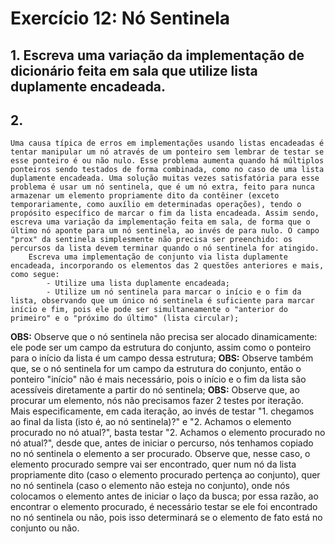 # Exercício 12: **Nó Sentinela**

## 1. Escreva uma variação da implementação de dicionário feita em sala que utilize lista duplamente encadeada.

## 2. 
    Uma causa típica de erros em implementações usando listas encadeadas é tentar manipular um nó através de um ponteiro sem lembrar de testar se esse ponteiro é ou não nulo. Esse problema aumenta quando há múltiplos ponteiros sendo testados de forma combinada, como no caso de uma lista duplamente encadeada. Uma solução muitas vezes satisfatória para esse problema é usar um nó sentinela, que é um nó extra, feito para nunca armazenar um elemento propriamente dito da contêiner (exceto temporariamente, como auxílio em determinadas operações), tendo o propósito específico de marcar o fim da lista encadeada. Assim sendo, escreva uma variação da implementação feita em sala, de forma que o último nó aponte para um nó sentinela, ao invés de para nulo. O campo "prox" da sentinela simplesmente não precisa ser preenchido: os percursos da lista devem terminar quando o nó sentinela for atingido.
        Escreva uma implementação de conjunto via lista duplamente encadeada, incorporando os elementos das 2 questões anteriores e mais, como segue:
            - Utilize uma lista duplamente encadeada;
            - Utilize um nó sentinela para marcar o início e o fim da lista, observando que um único nó sentinela é suficiente para marcar início e fim, pois ele pode ser simultaneamente o "anterior do primeiro" e o "próximo do último" (lista circular);
            
**OBS:** Observe que o nó sentinela não precisa ser alocado dinamicamente: ele pode ser um campo da estrutura do conjunto, assim como o ponteiro para o início da lista é um campo dessa estrutura;
**OBS:** Observe também que, se o nó sentinela for um campo da estrutura do conjunto, então o ponteiro "início" não é mais necessário, pois o início e o fim da lista são acessíveis diretamente a partir do nó sentinela;
**OBS:** Observe que, ao procurar um elemento, nós não precisamos fazer 2 testes por iteração. Mais especificamente, em cada iteração, ao invés de testar "1. chegamos ao final da lista (isto é, ao nó sentinela)?" e "2. Achamos o elemento procurado no nó atual?", basta testar "2. Achamos o elemento procurado no nó atual?", desde que, antes de iniciar o percurso, nós tenhamos copiado no nó sentinela o elemento a ser procurado. Observe que, nesse caso, o elemento procurado sempre vai ser encontrado, quer num nó da lista propriamente dito (caso o elemento procurado pertença ao conjunto), quer no nó sentinela (caso o elemento não esteja no conjunto), onde nós colocamos o elemento antes de iniciar o laço da busca; por essa razão, ao encontrar o elemento procurado, é necessário testar se ele foi encontrado no nó sentinela ou não, pois isso determinará se o elemento de fato está no conjunto ou não.